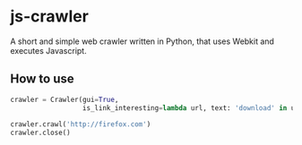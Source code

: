 js-crawler
==========

A short and simple web crawler written in Python, that uses Webkit and executes Javascript.

How to use
-----------
```python
crawler = Crawler(gui=True,                                                 # To see the crawler in action
                  is_link_interesting=lambda url, text: 'download' in url)  # Follow every link containing
                                                                            #  "download" in the url
crawler.crawl('http://firefox.com')
crawler.close()
```